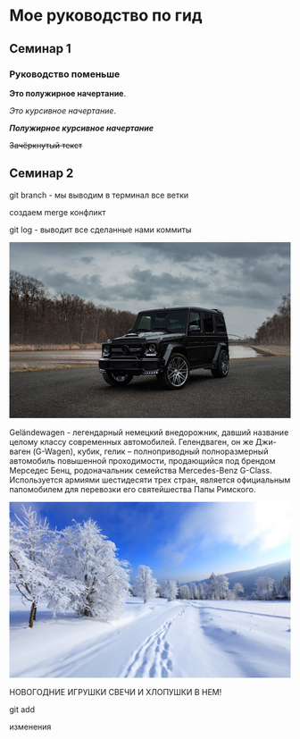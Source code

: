 # Мое руководство по гид

## Семинар 1

### Руководство поменьше

**Это полужирное начертание**.

*Это курсивное начертание*.

***Полужирное курсивное начертание***

~~Зачёркнутый текст~~

## Семинар 2

git branch - мы выводим в терминал все ветки

создаем merge конфликт 

git log - выводит все сделанные нами коммиты

![Врум Врум](images/gelik.png)

Geländewagen - легендарный немецкий внедорожник, давший название целому классу современных автомобилей. Гелендваген, он же Джи-ваген (G-Wagen), кубик, гелик – полноприводный полноразмерный автомобиль повышенной проходимости, продающийся под брендом Мерседес Бенц, родоначальник семейства Mercedes-Benz G-Class. Используется армиями шестидесяти трех стран, является официальным папомобилем для перевозки его святейшества Папы Римского.

![Тут зимняя картинка](images/winter.jpg)

НОВОГОДНИЕ ИГРУШКИ СВЕЧИ И ХЛОПУШКИ В НЕМ!

git add

изменения 
